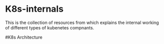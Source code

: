 # K8s-internals
This is the collection of resources from which explains the internal working of different types of kubenetes compnants. 

#K8s Architecture
